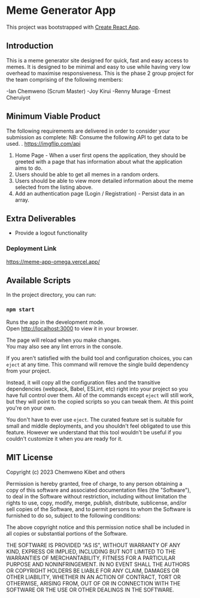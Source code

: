 # Meme Generator App

This project was bootstrapped with [Create React App](https://github.com/facebook/create-react-app).

## Introduction
This is a meme generator site designed for quick, fast and easy access to memes. It is designed to be minimal and easy to use while having very low overhead to maximise responsiveness.
This is the phase 2 group project for the team comprising of the following members:

-Ian Chemweno (Scrum Master)
-Joy Kirui
-Renny Murage
-Ernest Cheruiyot

## Minimum Viable Product
The following requirements are delivered in order to consider your submission as complete:
NB: Consume the following API to get data to be used. . https://imgflip.com/api

1. Home Page - When a user first opens the application, they should be greeted with a page that has information about what the application aims to do.
2. Users should be able to get all memes in a random orders.
3. Users should be able to view more detailed information about the meme selected from the listing above.
4. Add an authentication page (Login / Registration) - Persist data in an array.

## Extra Deliverables
- Provide a logout functionality


### Deployment Link
https://meme-app-omega.vercel.app/



## Available Scripts

In the project directory, you can run:

### `npm start`

Runs the app in the development mode.\
Open [http://localhost:3000](http://localhost:3000) to view it in your browser.

The page will reload when you make changes.\
You may also see any lint errors in the console.



If you aren't satisfied with the build tool and configuration choices, you can `eject` at any time. This command will remove the single build dependency from your project.

Instead, it will copy all the configuration files and the transitive dependencies (webpack, Babel, ESLint, etc) right into your project so you have full control over them. All of the commands except `eject` will still work, but they will point to the copied scripts so you can tweak them. At this point you're on your own.

You don't have to ever use `eject`. The curated feature set is suitable for small and middle deployments, and you shouldn't feel obligated to use this feature. However we understand that this tool wouldn't be useful if you couldn't customize it when you are ready for it.



## MIT License

Copyright (c) 2023 Chemweno Kibet and others

Permission is hereby granted, free of charge, to any person obtaining a copy
of this software and associated documentation files (the "Software"), to deal
in the Software without restriction, including without limitation the rights
to use, copy, modify, merge, publish, distribute, sublicense, and/or sell
copies of the Software, and to permit persons to whom the Software is
furnished to do so, subject to the following conditions:

The above copyright notice and this permission notice shall be included in all
copies or substantial portions of the Software.

THE SOFTWARE IS PROVIDED "AS IS", WITHOUT WARRANTY OF ANY KIND, EXPRESS OR
IMPLIED, INCLUDING BUT NOT LIMITED TO THE WARRANTIES OF MERCHANTABILITY,
FITNESS FOR A PARTICULAR PURPOSE AND NONINFRINGEMENT. IN NO EVENT SHALL THE
AUTHORS OR COPYRIGHT HOLDERS BE LIABLE FOR ANY CLAIM, DAMAGES OR OTHER
LIABILITY, WHETHER IN AN ACTION OF CONTRACT, TORT OR OTHERWISE, ARISING FROM,
OUT OF OR IN CONNECTION WITH THE SOFTWARE OR THE USE OR OTHER DEALINGS IN THE
SOFTWARE.


